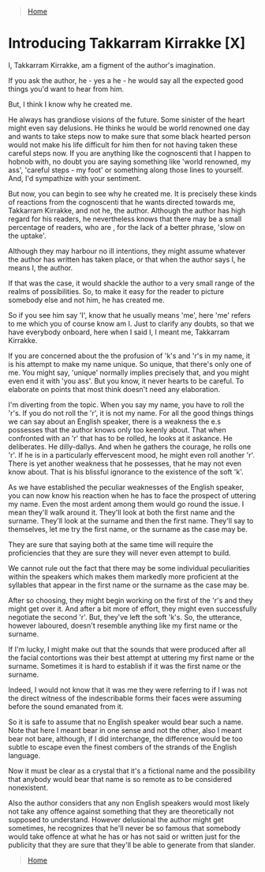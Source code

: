 >[Home](../README.md)

# Introducing Takkarram Kirrakke [X]

I, Takkarram Kirrakke, am a figment of the author's imagination.

If you ask the author, he - yes a he - he would say all the expected good things you'd want to hear from him.

But, I think I know why he created me.

He always has grandiose visions of the future.
Some sinister of the heart might even say delusions.
He thinks he would be world renowned one day and wants to take steps now to make sure that some black hearted person would not make his life difficult for him then for not having taken these careful steps now. 
If you are anything like the cognoscenti that I happen to hobnob with, no doubt you are saying something like 'world renowned, my ass', 'careful steps - my foot' or something along those lines to yourself.
And, I'd sympathize with your sentiment.

But now, you can begin to see why he created me.
It is precisely these kinds of reactions from the cognoscenti that he wants directed towards me, Takkarram Kirrakke, and not he, the author.
Although the author has high regard for his readers, he nevertheless knows that there may be a small percentage of readers, who are , for the lack of a better phrase, 'slow on the uptake'. 

Although they may harbour no ill intentions, they might assume whatever the author has written has taken place, or that when the author says I, he means I, the author. 

If that was the case, it would shackle the author to a very small range of the realms of possibilities.
So, to make it easy for the reader to picture somebody else and not him, he has created me.

So if you see him say 'I', know that he usually means 'me', here 'me' refers to me which you of course know am I.
Just to clarify any doubts, so that we have everybody onboard, here when I said I, I meant me, Takkarram Kirrakke.

If you are concerned about the the profusion of 'k's and 'r's in my name, it is his attempt to make my name unique. 
So unique, that there's only one of me.
You might say, 'unique' normally implies precisely that, and you might even end it with 'you ass'.
But you know, it never hearts to be careful.
To elaborate on points that most think doesn't need any elaboration.

I'm diverting from the topic.
When you say my name, you have to roll the 'r's.
If you do not roll the 'r', it is not my name.
For all the good things things we can say about an English speaker, there is a weakness the e.s possesses that the author knows only too keenly about.
That when confronted with an 'r' that has to be rolled, he looks at it askance.
He deliberates.
He dilly-dallys.
And when he gathers the courage, he rolls one 'r'.
If he is in a particularly effervescent mood, he might even roll another 'r'.
There is yet another weakness that he possesses, that he may not even know about.
That is his blissful ignorance to the existence of the soft 'k'.

As we have established the peculiar weaknesses of the English speaker, you can now know his reaction when he has to face the prospect of uttering my name.
Even the most ardent among them would go round the issue.
I mean they'll walk around it.
They'll look at both the first name and the surname.
They'll look at the surname and then the first name.
They'll say to themselves, let me try the first name, or the surname as the case may be.

They are sure that saying both at the same time will require the proficiencies that they are sure they will never even attempt to build.  

We cannot rule out the fact that there may be some individual peculiarities within the speakers which makes them markedly more proficient at the syllables that appear in the first name or the surname as the case may be.

After so choosing, they might begin working on the first of the 'r's and they might get over it.
And after a bit more of effort, they might even successfully negotiate the second 'r'.
But, they've left the soft 'k's.
So, the utterance, however laboured, doesn't resemble anything like my first name or the surname.

If I'm lucky, I might make out that the sounds that were produced after all the facial contortions was their best attempt at uttering my first name or the surname.
Sometimes it is hard to establish if it was the first name or the surname.

Indeed, I would not know that it was me they were referring to if I was not the direct witness of the indescribable forms their faces were assuming before the sound emanated from it.

So it is safe to assume that no English speaker would bear such a name. Note that here I meant bear in one sense and not the other, also I meant bear not bare, although, if I did interchange, the difference would be too subtle to escape even the finest combers of the strands of the English language.

Now it must be clear as a crystal that it's a fictional name and the possibility that anybody would bear that name is so remote as to be considered nonexistent.

Also the author considers that any non English speakers would most likely not take any offence against something that they are theoretically not supposed to understand.
However delusional the author might get sometimes, he recognizes that he'll never be so famous that somebody would take offence at what he has or has not said or written just for the publicity that they are sure that they'll be able to generate from that slander.

>[Home](../README.md)
